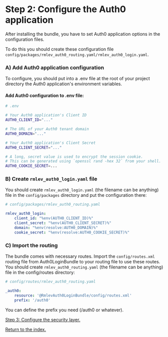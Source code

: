 Step 2: Configure the Auth0 application
=======================================

After installing the bundle, you have to set Auth0 application options in the configuration files.

To do this you should create these configuration file `config/packages/rmlev_auth0_routing.yaml/rmlev_auth0_login.yaml`.

### A) Add Auth0 application configuration

To configure, you should put into a .env file at the root of your project directory
the Auth0 application's environment variables.

#### Add Auth0 configuration to .env file:

```sh
# .env

# Your Auth0 application's Client ID
AUTH0_CLIENT_ID="..."

# The URL of your Auth0 tenant domain
AUTH0_DOMAIN="..."

# Your Auth0 application's Client Secret
AUTH0_CLIENT_SECRET="..."

# A long, secret value is used to encrypt the session cookie.
# This can be generated using `openssl rand -hex 32` from your shell.
AUTH0_COOKIE_SECRET=...
```

### B) Create `rmlev_auth0_login.yaml` file

You should create `rmlev_auth0_login.yaml` (the filename can be anything) file in the `config/packages` directory and put the configuration there:

```yaml
# config/packages/rmlev_auth0_routing.yaml

rmlev_auth0_login:
    client_id: "%env(AUTH0_CLIENT_ID)%"
    client_secret: "%env(AUTH0_CLIENT_SECRET)%"
    domain: "%env(resolve:AUTH0_DOMAIN)%"
    cookie_secret: "%env(resolve:AUTH0_COOKIE_SECRET)%"
```

### C) Import the routing

The bundle comes with necessary routes.
Import the `config/routes.xml` routing file from Auth0LoginBundle to your routing file to use these routes.
You should create `rmlev_auth0_routing.yaml` (the filename can be anything) file in the config/routes directory:

```yaml
# config/routes/rmlev_auth0_routing.yaml

_auth0:
    resource: '@RmlevAuth0LoginBundle/config/routes.xml'
    prefix: '/auth0'
```

You can define the prefix you need (/auth0 or whatever).

[Step 3: Configure the security layer.](3-configure_the_security_layer.md)

[Return to the index.](index.md)

